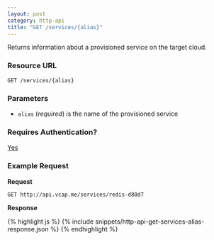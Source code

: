 ```yaml
---
layout: post
category: http-api
title: "GET /services/{alias}"
---
```


Returns information about a provisioned service on the target cloud.

### Resource URL

`GET /services/{alias}`

### Parameters

* `alias` (*required*) is the name of the provisioned service

### Requires Authentication?

[Yes](/http-api/authentication)

### Example Request

**Request**

`GET http://api.vcap.me/services/redis-d80d7`

**Response**

<div class="js example">
{% highlight js %}
{% include snippets/http-api-get-services-alias-response.json %}
{% endhighlight %}
</div>
